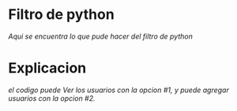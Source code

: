 # Filtro de python
*Aqui se encuentra lo que pude hacer del filtro de python*

# Explicacion
*el codigo puede Ver los usuarios con la opcion #1, y puede agregar usuarios con la opcion #2.*


